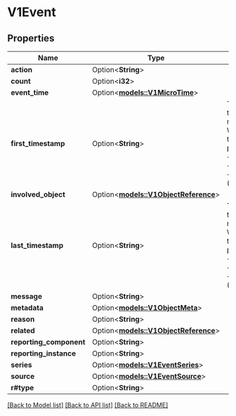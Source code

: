 # V1Event

## Properties

Name | Type | Description | Notes
------------ | ------------- | ------------- | -------------
**action** | Option<**String**> |  | [optional]
**count** | Option<**i32**> |  | [optional]
**event_time** | Option<[**models::V1MicroTime**](v1MicroTime.md)> |  | [optional]
**first_timestamp** | Option<**String**> | Time is a wrapper around time.Time which supports correct marshaling to YAML and JSON.  Wrappers are provided for many of the factory methods that the time package offers.  +protobuf.options.marshal=false +protobuf.as=Timestamp +protobuf.options.(gogoproto.goproto_stringer)=false | [optional]
**involved_object** | Option<[**models::V1ObjectReference**](v1ObjectReference.md)> |  | [optional]
**last_timestamp** | Option<**String**> | Time is a wrapper around time.Time which supports correct marshaling to YAML and JSON.  Wrappers are provided for many of the factory methods that the time package offers.  +protobuf.options.marshal=false +protobuf.as=Timestamp +protobuf.options.(gogoproto.goproto_stringer)=false | [optional]
**message** | Option<**String**> |  | [optional]
**metadata** | Option<[**models::V1ObjectMeta**](v1ObjectMeta.md)> |  | [optional]
**reason** | Option<**String**> |  | [optional]
**related** | Option<[**models::V1ObjectReference**](v1ObjectReference.md)> |  | [optional]
**reporting_component** | Option<**String**> |  | [optional]
**reporting_instance** | Option<**String**> |  | [optional]
**series** | Option<[**models::V1EventSeries**](v1EventSeries.md)> |  | [optional]
**source** | Option<[**models::V1EventSource**](v1EventSource.md)> |  | [optional]
**r#type** | Option<**String**> |  | [optional]

[[Back to Model list]](../README.md#documentation-for-models) [[Back to API list]](../README.md#documentation-for-api-endpoints) [[Back to README]](../README.md)


